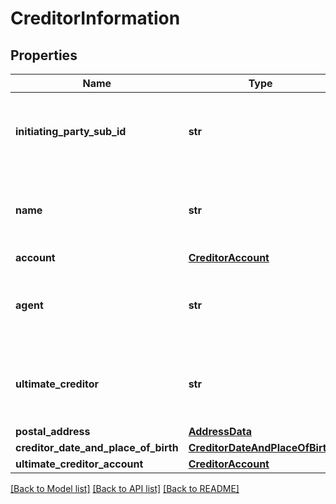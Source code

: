 # CreditorInformation

## Properties
Name | Type | Description | Notes
------------ | ------------- | ------------- | -------------
**initiating_party_sub_id** | **str** | External identification of the subsidiary initiating party.  | [optional] 
**name** | **str** | The name of creditor. Can be given for P2P payments only.  | [optional] 
**account** | [**CreditorAccount**](CreditorAccount.md) |  | [optional] 
**agent** | **str** | BIC of the financial institution servicing an account for the creditor.  | [optional] 
**ultimate_creditor** | **str** | Ultimate party to which an amount of money is due.  | [optional] 
**postal_address** | [**AddressData**](AddressData.md) |  | [optional] 
**creditor_date_and_place_of_birth** | [**CreditorDateAndPlaceOfBirth**](CreditorDateAndPlaceOfBirth.md) |  | [optional] 
**ultimate_creditor_account** | [**CreditorAccount**](CreditorAccount.md) |  | [optional] 

[[Back to Model list]](../README.md#documentation-for-models) [[Back to API list]](../README.md#documentation-for-api-endpoints) [[Back to README]](../README.md)


